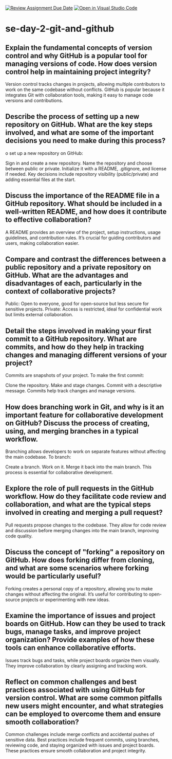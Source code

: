 [![Review Assignment Due Date](https://classroom.github.com/assets/deadline-readme-button-22041afd0340ce965d47ae6ef1cefeee28c7c493a6346c4f15d667ab976d596c.svg)](https://classroom.github.com/a/8wgCKhpZ)
[![Open in Visual Studio Code](https://classroom.github.com/assets/open-in-vscode-2e0aaae1b6195c2367325f4f02e2d04e9abb55f0b24a779b69b11b9e10269abc.svg)](https://classroom.github.com/online_ide?assignment_repo_id=15583818&assignment_repo_type=AssignmentRepo)
# se-day-2-git-and-github
## Explain the fundamental concepts of version control and why GitHub is a popular tool for managing versions of code. How does version control help in maintaining project integrity?
Version control tracks changes in projects, allowing multiple contributors to work on the same codebase without conflicts. GitHub is popular because it integrates Git with collaboration tools, making it easy to manage code versions and contributions.
## Describe the process of setting up a new repository on GitHub. What are the key steps involved, and what are some of the important decisions you need to make during this process?
o set up a new repository on GitHub:

Sign in and create a new repository.
Name the repository and choose between public or private.
Initialize it with a README, .gitignore, and license if needed.
Key decisions include repository visibility (public/private) and adding essential files at the start.
## Discuss the importance of the README file in a GitHub repository. What should be included in a well-written README, and how does it contribute to effective collaboration?
A README provides an overview of the project, setup instructions, usage guidelines, and contribution rules. It’s crucial for guiding contributors and users, making collaboration easier.
## Compare and contrast the differences between a public repository and a private repository on GitHub. What are the advantages and disadvantages of each, particularly in the context of collaborative projects?
Public: Open to everyone, good for open-source but less secure for sensitive projects.
Private: Access is restricted, ideal for confidential work but limits external collaboration.
## Detail the steps involved in making your first commit to a GitHub repository. What are commits, and how do they help in tracking changes and managing different versions of your project?
Commits are snapshots of your project. To make the first commit:

Clone the repository.
Make and stage changes.
Commit with a descriptive message.
Commits help track changes and manage versions.
## How does branching work in Git, and why is it an important feature for collaborative development on GitHub? Discuss the process of creating, using, and merging branches in a typical workflow.
Branching allows developers to work on separate features without affecting the main codebase. To branch:

Create a branch.
Work on it.
Merge it back into the main branch.
This process is essential for collaborative development.
## Explore the role of pull requests in the GitHub workflow. How do they facilitate code review and collaboration, and what are the typical steps involved in creating and merging a pull request?
Pull requests propose changes to the codebase. They allow for code review and discussion before merging changes into the main branch, improving code quality.
## Discuss the concept of "forking" a repository on GitHub. How does forking differ from cloning, and what are some scenarios where forking would be particularly useful?
Forking creates a personal copy of a repository, allowing you to make changes without affecting the original. It’s useful for contributing to open-source projects or experimenting with new ideas.
## Examine the importance of issues and project boards on GitHub. How can they be used to track bugs, manage tasks, and improve project organization? Provide examples of how these tools can enhance collaborative efforts.
Issues track bugs and tasks, while project boards organize them visually. They improve collaboration by clearly assigning and tracking work.
## Reflect on common challenges and best practices associated with using GitHub for version control. What are some common pitfalls new users might encounter, and what strategies can be employed to overcome them and ensure smooth collaboration?
Common challenges include merge conflicts and accidental pushes of sensitive data. Best practices include frequent commits, using branches, reviewing code, and staying organized with issues and project boards. These practices ensure smooth collaboration and project integrity.
